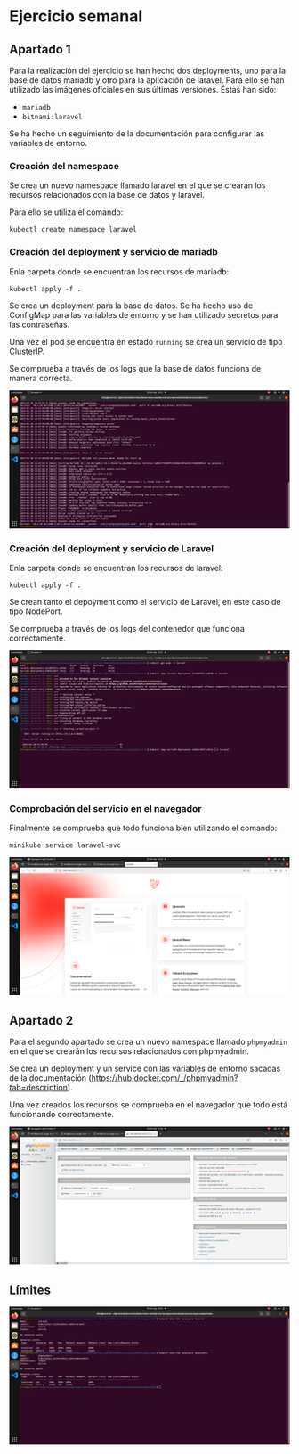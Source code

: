 # Ejercicio semanal

## Apartado 1

Para la realización del ejercicio se han hecho dos deployments, uno para la base de datos mariadb y otro para la aplicación de laravel. Para ello se han utilizado las imágenes oficiales en sus últimas versiones. Éstas han sido: 
- ``mariadb`` 
- ``bitnami:laravel`` 

Se ha hecho un seguimiento de la documentación para configurar las variables de entorno.

### Creación del namespace 

Se crea un nuevo namespace llamado laravel en el que se crearán los recursos relacionados con la base de datos y laravel.

Para ello se utiliza el comando:

```
kubectl create namespace laravel
```

### Creación del deployment y servicio de mariadb

Enla carpeta donde se encuentran los recursos de mariadb:

```
kubectl apply -f .
```

Se crea un deployment para la base de datos. Se ha hecho uso de ConfigMap para las variables de entorno y se han utilizado secretos para las contraseñas.

Una vez el pod se encuentra en estado ``running`` se crea un servicio de tipo ClusterIP.

Se comprueba a través de los logs que la base de datos funciona de manera correcta.

![](./eperez/imgs/02-db-works.png)


### Creación del deployment y servicio de Laravel

Enla carpeta donde se encuentran los recursos de laravel:

```
kubectl apply -f .
```

Se crean tanto el depoyment como el servicio de Laravel, en este caso de tipo NodePort.

Se comprueba a través de los logs del contenedor que funciona correctamente.

![](./eperez/imgs/01-laravel%20works.png)

### Comprobación del servicio en el navegador

Finalmente se comprueba que todo funciona bien utilizando el comando:

```
minikube service laravel-svc
```

![](./eperez/imgs/04-laravel-works.png)


## Apartado 2

Para el segundo apartado se crea un nuevo namespace llamado ``phpmyadmin`` en el que se crearán los recursos relacionados con phpmyadmin.

Se crea un deployment y un service con las variables de entorno sacadas de la documentación (https://hub.docker.com/_/phpmyadmin?tab=description).

Una vez creados los recursos se comprueba en el navegador que todo está funcionando correctamente.

![](./eperez/imgs/05-php-works.png)


## Límites

![](./eperez/imgs/06-limits.png)